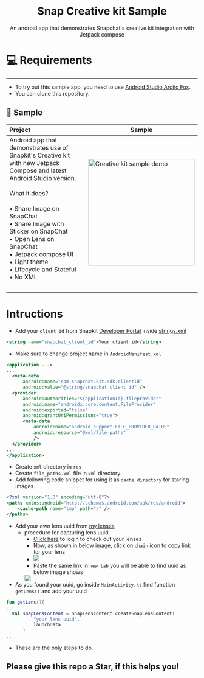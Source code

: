 <h1 align="center">Snap Creative kit Sample</h1>
<p align="center">An android app that demonstrates Snapchat's creative kit integration with Jetpack compose</p>

# 💻 Requirements
------------
- To try out this sample app, you need to use [Android Studio Arctic Fox](https://developer.android.com/studio).
- You can clone this repository.

🧬 Sample
------------

| Project | Sample |
| :--- | --- |
| Android app that demonstrates use of Snapkit's Creative kit with new Jetpack Compose and latest Android Studio version.<br><br> What it does? <br><br> • Share Image on SnapChat <br>• Share Image with Sticker on SnapChat <br>• Open Lens on SnapChat <br>• Jetpack compose UI<br>• Light theme<br>• Lifecycle and Stateful<br>• No XML <br><br>  | <img src="video/creative kit demo.gif" width="280" alt="Creative kit sample demo">|
|  |  |

# Intructions
- Add your `client id` from Snapkit [Developer Portal](https://kit.snapchat.com/manage/) inside [strings.xml](https://github.com/Horizon733/snap-loginkit-sample/blob/master/app/src/main/res/values/strings.xml)
``` xml
<string name="snapchat_client_id">Your client id</string>
```
- Make sure to change project name in `AndroidManifest.xml`
```xml
<application ...>
...
  <meta-data
      android:name="com.snapchat.kit.sdk.clientId"
      android:value="@string/snapchat_client_id" />
  <provider
      android:authorities="${applicationId}.fileprovider"
      android:name="androidx.core.content.FileProvider"
      android:exported="false"
      android:grantUriPermissions="true">
      <meta-data
          android:name="android.support.FILE_PROVIDER_PATHS"
          android:resource="@xml/file_paths"
          />
  </provider>
...
</application>
```
- Create `xml` directory in `res` 
- Create `file_paths.xml` file in `xml` directory.
- Add following code snippet for using it as `cache directory` for storing images
```xml
<?xml version="1.0" encoding="utf-8"?>
<paths xmlns:android="http://schemas.android.com/apk/res/android">
    <cache-path name="tmp" path="/" />
</paths>
```
- Add your own lens uuid from [my lenses](https://my-lenses.snapchat.com/lenses)
  - procedure for capturing lens uuid
    - [Click here](https://my-lenses.snapchat.com/lenses) to login to check out your lenses
    - Now, as shown in below image, click on `chain` icon to copy link for your lens
    - <img src="https://user-images.githubusercontent.com/57827233/137531014-b075f3dd-26a5-4874-8f2b-f90c0e02c5a1.png">
    - Paste the same link in `new tab` you will be able to find uuid as below image shows
    <img src="https://user-images.githubusercontent.com/57827233/137532975-170f5582-07af-4a5d-8a98-603f89ba54ca.png">
- As you found your uuid, go inside `MainActivity.kt` find function `getLens()` and add your uuid
```kotlin
fun getLens(){
...
  val snapLensContent = SnapLensContent.createSnapLensContent(
          "your lens uuid",
          launchData
      )
...
```
- These are the only steps to do.

## Please give this repo a Star, if this helps you!

